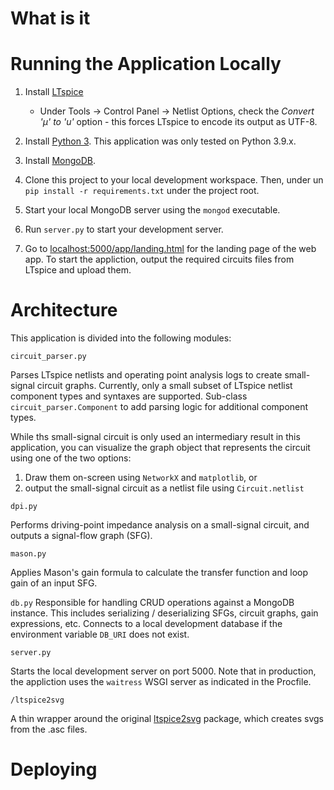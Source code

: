 # What is it


# Running the Application Locally
1. Install [LTspice](https://www.analog.com/en/design-center/design-tools-and-calculators/ltspice-simulator.html)
    * Under Tools -> Control Panel -> Netlist Options, check the *Convert 'µ' to 'u'* option - this forces LTspice to encode its output as UTF-8.
    
2. Install [Python 3](https://www.python.org/downloads/). This application was only tested on Python 3.9.x.

3. Install [MongoDB](https://www.mongodb.com/try/download/community). 

4. Clone this project to your local development workspace. Then, under un `pip install -r requirements.txt` under the project root.

5. Start your local MongoDB server using the `mongod` executable.

6. Run `server.py` to start your development server.

7. Go to [localhost:5000/app/landing.html](localhost:5000/app/landing.html) for the landing page of the web app. To start the appliction, output the required circuits files from LTspice and upload them. 

# Architecture

This application is divided into the following modules:

`circuit_parser.py`

Parses LTspice netlists and operating point analysis logs to create small-signal circuit graphs. Currently, only a small subset of LTspice netlist component types and syntaxes are supported. Sub-class `circuit_parser.Component` to add parsing logic for additional component types. 

While ths small-signal circuit is only used an intermediary result in this application, you can visualize the graph object that represents the circuit using one of the two options:
 1. Draw them on-screen using `NetworkX` and `matplotlib`, or
 2. output the small-signal circuit as a netlist file using `Circuit.netlist`

`dpi.py`

Performs driving-point impedance analysis on a small-signal circuit, and outputs a signal-flow graph (SFG). 

`mason.py`

Applies Mason's gain formula to calculate the transfer function and loop gain of an input SFG.

`db.py`
Responsible for handling CRUD operations against a MongoDB instance. This includes serializing / deserializing SFGs, circuit graphs, gain expressions, etc. Connects to a local development database if the environment variable `DB_URI` does not exist.

`server.py`

Starts the local development server on port 5000. Note that in production, the appliction uses the `waitress` WSGI server as indicated in the Procfile.

`/ltspice2svg` 

A thin wrapper around the original [ltspice2svg](https://github.com/harshvinay752/ltspice2svg) package, which creates svgs from the .asc files.

# Deploying
